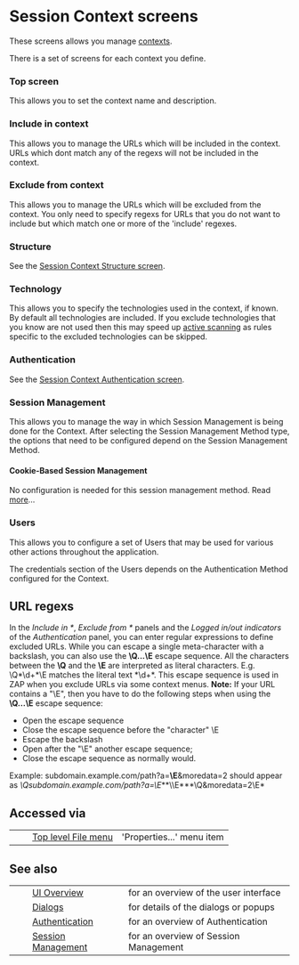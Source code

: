# Session Context screens #

These screens allows you manage [contexts][].

There is a set of screens for each context you define.

### Top screen ###

This allows you to set the context name and description.

### Include in context ###

This allows you to manage the URLs which will be included in the context.
URLs which dont match any of the regexs will not be included in the context.

### Exclude from context ###

This allows you to manage the URLs which will be excluded from the context.
You only need to specify regexs for URLs that you do not want to include but which match one or more of the 'include' regexes.

### Structure ###

See the [Session Context Structure screen][].

### Technology ###

This allows you to specify the technologies used in the context, if known.
By default all technologies are included.
If you exclude technologies that you know are not used then this may speed up [active scanning][] as rules specific to the excluded technologies can be skipped.

### Authentication ###

See the [Session Context Authentication screen][].

### Session Management ###

This allows you to manage the way in which Session Management is being done for the Context. After selecting the Session Management Method type, the options that need to be configured depend on the Session Management Method.

#### Cookie-Based Session Management ####

No configuration is needed for this session management method. Read [more][]...

### Users ###

This allows you to configure a set of Users that may be used for various other actions throughout the application.

The credentials section of the Users depends on the Authentication Method configured for the Context.

## URL regexs ##

In the *Include in \**, *Exclude from \** panels and the *Logged in/out indicators* of the *Authentication* panel, you can enter regular expressions to define excluded URLs. While you can escape a single meta-character with a backslash, you can also use the **\\Q...\\E** escape sequence. All the characters between the **\\Q** and the **\\E** are interpreted as literal characters. E.g. \\Q\*\\d+\*\\E matches the literal text \*\\d+\*. This escape sequence is used in ZAP when you exclude URLs via some context menus.
**Note:** If your URL contains a "\\E", then you have to do the following steps when using the **\\Q...\\E** escape sequence:

 *  Open the escape sequence
 *  Close the escape sequence before the "character" \\E
 *  Escape the backslash
 *  Open after the "\\E" another escape sequence;
 *  Close the escape sequence as normally would.


Example: subdomain.example.com/path?a=**\\E**&moredata=2 should appear as *\\Qsubdomain.example.com/path?a=\\E***\\\\E***\\Q&moredata=2\\E*

## Accessed via ##

<table> 
 <tbody>
  <tr>
   <td>&nbsp;&nbsp;&nbsp;&nbsp;</td>
   <td> <a href="HelpUiTlmenuFile" rel="nofollow">Top level File menu</a></td>
   <td>'Properties...' menu item</td>
  </tr> 
 </tbody>
</table>

## See also ##

<table> 
 <tbody>
  <tr>
   <td>&nbsp;&nbsp;&nbsp;&nbsp;</td>
   <td> <a href="HelpUiOverview" rel="nofollow">UI Overview</a></td>
   <td>for an overview of the user interface</td>
  </tr> 
  <tr>
   <td>&nbsp;&nbsp;&nbsp;&nbsp;</td>
   <td> <a href="HelpUiDialogsDialogs" rel="nofollow">Dialogs</a></td>
   <td>for details of the dialogs or popups </td>
  </tr> 
  <tr>
   <td>&nbsp;&nbsp;&nbsp;&nbsp;</td>
   <td> <a href="HelpStartConceptsAuthentication" rel="nofollow">Authentication</a></td>
   <td>for an overview of Authentication </td>
  </tr> 
  <tr>
   <td>&nbsp;&nbsp;&nbsp;&nbsp;</td>
   <td> <a href="HelpStartConceptsSessionManagement" rel="nofollow">Session Management</a></td>
   <td>for an overview of Session Management </td>
  </tr> 
 </tbody>
</table>


[contexts]: HelpStartConceptsContexts
[Session Context Structure screen]: HelpUiDialogsSessionContext-struct
[active scanning]: HelpStartConceptsAscan
[Session Context Authentication screen]: HelpUiDialogsSessionContext-auth
[more]: HelpStartConceptsSessionManagement#cbsm